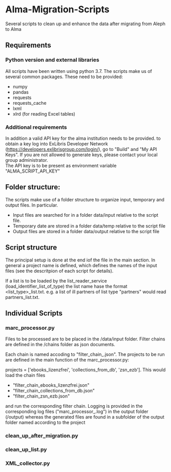 # Alma-Migration-Scripts

Several scripts to clean up and enhance the data after migrating from Aleph to Alma

## Requirements

### Python version and external libraries

All scripts have been written using python 3.7. The scripts make us of several common packages. These need to be provided: 
* numpy
* pandas
* requests
* requests_cache
* lxml
* xlrd (for reading Excel tables)

### Additional requirements

In addition a valid API key for the alma institution needs to be provided.
to obtain a key log into ExLibris Developer Network (https://developers.exlibrisgroup.com/login/), go to "Build" and "My API Keys".
If you are not allowed to generate keys, please contact your local group administrator.  
The API key is to be present as environment variable "ALMA_SCRIPT_API_KEY"

## Folder structure:

The scripts make use of a folder structure to organize input, temporary and output files.
In particular.

* Input files are searched for in a folder data/input relative to the script file.
* Temporary date are stored in a folder data/temp relative to the script file
* Output files are stored in a folder data/output relative to the script file

## Script structure

The principal setup is done at the end iof the file in the main section. 
In general a project name is defined, which defines the names of the input files (see the descritpion of each script for details).

If a list is to be loaded by the list_reader_service (load_identifier_list_of_type) the list name hase the format <list_type>_list.txt.
e.g. a list of ill partners of list type "partners" would read partners_list.txt.

## Individual Scripts

### marc_processor.py

Files to be processed are to be placed in the /data/input folder. Filter chains are defined in the /chains folder as json documents.

Each chain is named accoding to "filter_chain_<project>.json". The projects to be run are defined in the main function of the marc_processor.py:

projects = ['ebooks_lizenzfrei', 'collections_from_db', 'zsn_ezb']. This would load the chain files

* "filter_chain_ebooks_lizenzfrei.json"
* "filter_chain_collections_from_db.json"
* "filter_chain_zsn_ezb.json"

and run the corresponding filter chain. 
Logging is provided in the corresponding log files ("marc_processor_<project>.log") in the output folder (/output) whereas the generated files are found in a subfolder of the output folder named according to the project

### clean_up_after_migration.py

### clean_up_list.py

### XML_collector.py

